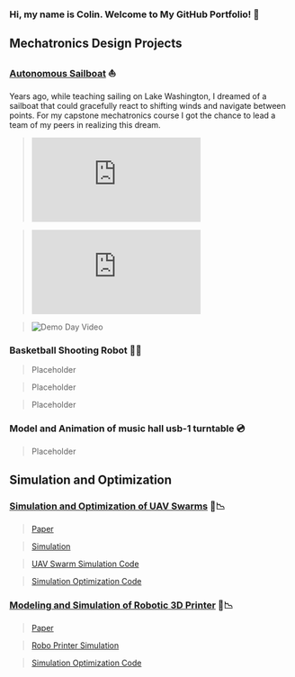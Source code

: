 ### Hi, my name is Colin. Welcome to My GitHub Portfolio! 👋

## Mechatronics Design Projects

### [Autonomous Sailboat](https://github.com/cacton77/Autonomous-Sailboat) :sailboat:

Years ago, while teaching sailing on Lake Washington, I dreamed of a sailboat that could gracefully react to shifting winds and navigate between points. For my capstone mechatronics course I got the chance to lead a team of my peers in realizing this dream.

> ![Full Assembly](https://github.com/cacton77/Autonomous-Sailboat/blob/main/autonomous_sailboat_assembly.stl)

> ![Anemometer](https://github.com/cacton77/Autonomous-Sailboat/blob/main/anemometer.stl)

> ![Demo Day Video](https://www.youtube.com/watch?v=Hydo_2GYRXk&feature=youtu.be)

### Basketball Shooting Robot :basketball::robot:

> Placeholder

> Placeholder

> Placeholder

### Model and Animation of music hall usb-1 turntable :cd:

> Placeholder

## Simulation and Optimization

### [Simulation and Optimization of UAV Swarms](https://github.com/cacton77/Modeling-and-Optimization-of-UAV-Swarms) :dizzy::chart_with_downwards_trend:

> [Paper](https://github.com/cacton77/Modeling-and-Optimization-of-UAV-Swarms/blob/main/ActonProject2.pdf)

> [Simulation](https://github.com/cacton77/Modeling-and-Optimization-of-UAV-Swarms/blob/main/FinalSim.gif)

> [UAV Swarm Simulation Code](https://github.com/cacton77/Modeling-and-Optimization-of-UAV-Swarms/blob/main/swarmSim2.m)

> [Simulation Optimization Code](https://github.com/cacton77/Modeling-and-Optimization-of-UAV-Swarms/blob/main/Script1.m)

### [Modeling and Simulation of Robotic 3D Printer](https://github.com/cacton77/Modeling-and-Simulation-of-Robotic-3D-Printer) :stars::chart_with_downwards_trend:

> [Paper](https://github.com/cacton77/Modeling-and-Simulation-of-Robotic-3D-Printer/blob/main/Project_3_Report.pdf)

> [Robo Printer Simulation](https://github.com/cacton77/Modeling-and-Simulation-of-Robotic-3D-Printer/blob/main/roboPrinterSim.m)

> [Simulation Optimization Code](https://github.com/cacton77/Modeling-and-Simulation-of-Robotic-3D-Printer/blob/main/script1.m)

<!--
**cacton77/cacton77** is a ✨ _special_ ✨ repository because its `README.md` (this file) appears on your GitHub profile.

Here are some ideas to get you started:

- 🔭 I’m currently working on ...
- 🌱 I’m currently learning ...
- 👯 I’m looking to collaborate on ...
- 🤔 I’m looking for help with ...
- 💬 Ask me about ...
- 📫 How to reach me: ...
- 😄 Pronouns: ...
- ⚡ Fun fact: ...
-->
